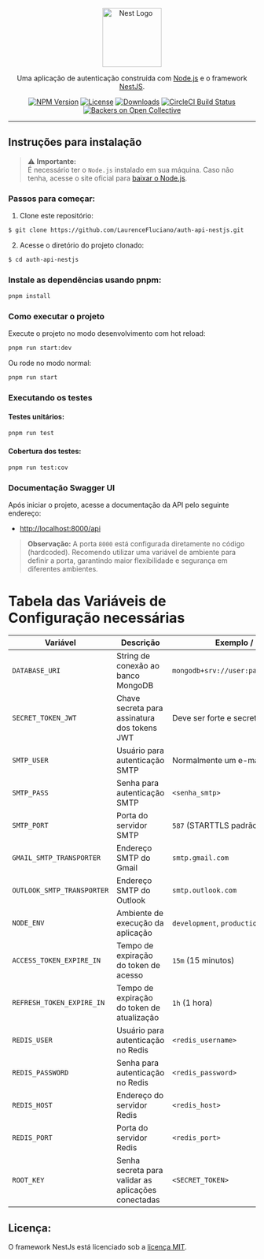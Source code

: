 <p align="center">
  <a href="https://nestjs.com/" target="_blank">
    <img src="https://nestjs.com/img/logo-small.svg" width="120" alt="Nest Logo" />
  </a>
</p>

<p align="center">
  Uma aplicação de autenticação construída com <a href="https://nodejs.org" target="_blank">Node.js</a> e o framework <a href="https://nestjs.com/" target="_blank">NestJS</a>.
</p>

<p align="center">
  <a href="https://www.npmjs.com/~nestjscore" target="_blank"><img src="https://img.shields.io/npm/v/@nestjs/core.svg" alt="NPM Version" /></a>
  <a href="https://www.npmjs.com/~nestjscore" target="_blank"><img src="https://img.shields.io/npm/l/@nestjs/core.svg" alt="License" /></a>
  <a href="https://www.npmjs.com/~nestjscore" target="_blank"><img src="https://img.shields.io/npm/dm/@nestjs/common.svg" alt="Downloads" /></a>
  <a href="https://circleci.com/gh/nestjs/nest" target="_blank"><img src="https://img.shields.io/circleci/build/github/nestjs/nest/master" alt="CircleCI Build Status" /></a>
  <a href="https://opencollective.com/nest#backer" target="_blank"><img src="https://opencollective.com/nest/backers/badge.svg" alt="Backers on Open Collective" /></a>
</p>

---

## Instruções para instalação

> ⚠️ **Importante:**  
> É necessário ter o `Node.js` instalado em sua máquina. Caso não tenha, acesse o site oficial para [baixar o Node.js](https://nodejs.org/pt/download).

### Passos para começar:

1. Clone este repositório:

```bash
$ git clone https://github.com/LaurenceFluciano/auth-api-nestjs.git
```

2. Acesse o diretório do projeto clonado:

```bash
$ cd auth-api-nestjs
```

### Instale as dependências usando pnpm:

```bash
pnpm install
```

### Como executar o projeto

Execute o projeto no modo desenvolvimento com hot reload:

```bash
pnpm run start:dev
```

Ou rode no modo normal:

```bash
pnpm run start
```

### Executando os testes

#### Testes unitários:

```bash
pnpm run test
```

#### Cobertura dos testes:

```bash
pnpm run test:cov
```

### Documentação Swagger UI

Após iniciar o projeto, acesse a documentação da API pelo seguinte endereço:

- [http://localhost:8000/api](http://localhost:8000/api)

> **Observação:** A porta `8000` está configurada diretamente no código (hardcoded). Recomendo utilizar uma variável de ambiente para definir a porta, garantindo maior flexibilidade e segurança em diferentes ambientes.

# Tabela das Variáveis de Configuração necessárias

| Variável                   | Descrição                                            | Exemplo / Observação                       |
|---------------------------|-----------------------------------------------------|-------------------------------------------|
| `DATABASE_URI`             | String de conexão ao banco MongoDB                     | `mongodb+srv://user:pass@cluster.mongodb.net` |
| `SECRET_TOKEN_JWT`         | Chave secreta para assinatura dos tokens JWT           | Deve ser forte e secreta                   |
| `SMTP_USER`                | Usuário para autenticação SMTP                         | Normalmente um e-mail                      |
| `SMTP_PASS`                | Senha para autenticação SMTP                           | `<senha_smtp>`                               |
| `SMTP_PORT`                | Porta do servidor SMTP                                 | `587` (STARTTLS padrão)                    |
| `GMAIL_SMTP_TRANSPORTER`   | Endereço SMTP do Gmail                                 | `smtp.gmail.com`                           |
| `OUTLOOK_SMTP_TRANSPORTER` | Endereço SMTP do Outlook                               | `smtp.outlook.com`                         |
| `NODE_ENV`                 | Ambiente de execução da aplicação                      | `development`, `production`, `test`        |
| `ACCESS_TOKEN_EXPIRE_IN`   | Tempo de expiração do token de acesso                  | `15m` (15 minutos)                         |
| `REFRESH_TOKEN_EXPIRE_IN`  | Tempo de expiração do token de atualização             | `1h` (1 hora)                              |
| `REDIS_USER`               | Usuário para autenticação no Redis                     | `<redis_username>`                           |
| `REDIS_PASSWORD`           | Senha para autenticação no Redis                       | `<redis_password>`                           |
| `REDIS_HOST`               | Endereço do servidor Redis                             | `<redis_host>`                               |
| `REDIS_PORT`               | Porta do servidor Redis                                | `<redis_port>`                               |
| `ROOT_KEY`               | Senha secreta para validar as aplicações conectadas                                | `<SECRET_TOKEN>`                               |



## Licença:

O framework NestJs está licenciado sob a [licença MIT](https://github.com/nestjs/nest/blob/master/LICENSE).
